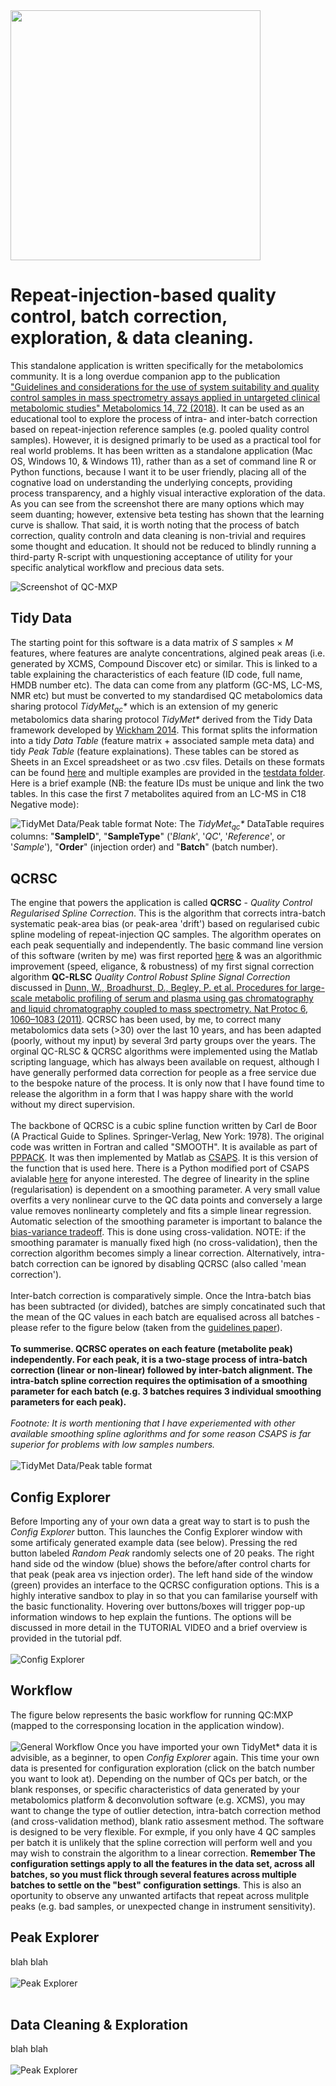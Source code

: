 <img src="res/QCMXPz.png" width="400" style="left">

# Repeat-injection-based quality control, batch correction, exploration, &amp; data cleaning.

This standalone application is written specifically for the metabolomics community. It is a long overdue companion app to the publication ["Guidelines and considerations for the use of system suitability and quality control samples in mass spectrometry assays applied in untargeted clinical metabolomic studies" Metabolomics 14, 72 (2018)](https://link.springer.com/article/10.1007/s11306-018-1367-3). It can be used as an educational tool to explore the process of intra- and inter-batch correction based on repeat-injection reference samples (e.g. pooled quality control samples). However, it is designed primarly to be used as a practical tool for real world problems. It has been written as a standalone application (Mac OS, Windows 10, & Windows 11), rather than as a set of command line R or Python functions, because I want it to be user friendly, placing all of the cognative load on understanding the underlying concepts, providing process transparency, and a highly visual interactive exploration of the data. As you can see from the screenshot there are many options which may seem duanting; however, extensive beta testing has shown that the learning curve is shallow. That said, it is worth noting that the process of batch correction, quality controln and data cleaning is non-trivial and requires some thought and education. It should not be reduced to blindly running a third-party R-script with unquestioning acceptance of utility for your specific analytical workflow and precious data sets. 

![Screenshot of QC-MXP](res/Screenshot.png)   

## Tidy Data
The starting point for this software is a data matrix of *S* samples &#215; *M* features, where features are analyte concentrations, algined peak areas (i.e. generated by XCMS, Compound Discover etc) or similar. This is linked to a table explaining the characteristics of each feature (ID code, full name, HMDB number etc). The data can come from any platform (GC-MS, LC-MS, NMR etc) but must be converted to my standardised QC metabolomics data sharing protocol *TidyMet<sub>qc</sub>\** which is an extension of my generic metabolomics data sharing protocol *TidyMet\** derived from the Tidy Data framework developed by [Wickham 2014](https://www.jstatsoft.org/article/view/v059i10). This format splits the information into a tidy *Data Table* (feature matrix + associated sample meta data) and tidy *Peak Table* (feature explainations). These tables can be stored as Sheets in an Excel spreadsheet or as two .csv files. Details on these formats can be found [here](https://github.com/broadhurstdavid/TidyMet) and multiple examples are provided in the [testdata folder](https://github.com/broadhurstdavid/QC-MXP/tree/main/testdata). Here is a brief example (NB: the feature IDs must be unique and link the two tables. In this case the first 7 metabolites aquired from an LC-MS in C18 Negative mode):

![TidyMet Data/Peak table format](res/TidyExample.png)
Note: The *TidyMet<sub>qc</sub>\** DataTable requires columns: "**SampleID**", "**SampleType**" ('*Blank*', '*QC*', '*Reference*', or '*Sample*'), "**Order**" (injection order) and "**Batch**" (batch number). 
## QCRSC
The engine that powers the application is called **QCRSC** - *Quality Control Regularised Spline Correction*. This is the algorithm that corrects intra-batch systematic peak-area bias (or peak-area 'drift') based on regularised cubic spline modeling of repeat-injection QC samples. The algorithm operates on each peak sequentially and independently. The basic command line version of this software (writen by me) was first reported [here](https://link.springer.com/article/10.1007/s00216-013-6856-7) & was an algorithmic improvement (speed, eligance, & robustness) of my first signal correction algorithm **QC-RLSC** *Quality Control Robust Spline Signal Correction* discussed in [Dunn, W., Broadhurst, D., Begley, P. et al. Procedures for large-scale metabolic profiling of serum and plasma using gas chromatography and liquid chromatography coupled to mass spectrometry. Nat Protoc 6, 1060–1083 (2011)](https://www.nature.com/articles/nprot.2011.335#citeas). QCRSC has been used, by me, to correct many metabolomics data sets (>30) over the last 10 years, and has been adapted (poorly, without my input) by several 3rd party groups over the years. The orginal QC-RLSC & QCRSC algorithms were implemented using the Matlab scripting language, which has always been available on request, although I have generally performed data correction for people as a free service due to the bespoke nature of the process. It is only now that I have found time to release the algorithm in a form that I was happy share with the world without my direct supervision.
<br />
<br />
The backbone of QCRSC is a cubic spline function written by Carl de Boor (A Practical Guide to Splines. Springer-Verlag, New York: 1978). The original code was written in Fortran and called "SMOOTH". It is available as part of [PPPACK](https://www.netlib.org/pppack/). It was then implemented by Matlab as [CSAPS](https://www.mathworks.com/help/curvefit/csaps.html). It is this version of the function that is used here. There is a Python modified port of CSAPS avialable [here](https://github.com/espdev/csaps) for anyone interested. The degree of linearity in the spline (regularisation) is dependent on a smoothing parameter. A very small value overfits a very nonlinear curve to the QC data points and conversely a large value removes nonlinearty completely and fits a simple linear regression. Automatic selection of the smoothing parameter is important to balance the [bias-variance tradeoff](https://mlu-explain.github.io/bias-variance/). This is done using cross-validation. NOTE: if the smoothing paramater is manually fixed high (no cross-validation), then the correction algorithm becomes simply a linear correction. Alternatively, intra-batch correction can be ignored by disabling QCRSC (also called 'mean correction').
<br />
<br />
Inter-batch correction is comparatively simple. Once the Intra-batch bias has been subtracted (or divided), batches are simply concatinated such that the mean of the QC values in each batch are equalised across all batches - please refer to the figure below (taken from the [guidelines paper](https://link.springer.com/article/10.1007/s11306-018-1367-3)).
<br />
<br />
**To summerise. QCRSC operates on each feature (metabolite peak) independently. For each peak, it is a two-stage process of intra-batch correction (linear or non-linear) followed by inter-batch alignment. The intra-batch spline correction requires the optimisation of a smoothing parameter for each batch (e.g. 3 batches requires 3 individual smoothing parameters for each peak).**
<br />
<br />
*Footnote: It is worth mentioning that I have experiemented with other available smoothing spline aglorithms and for some reason CSAPS is far superior for problems with low samples numbers.*
<br />
<br />
![TidyMet Data/Peak table format](res/interbatchcorrection.png)
## Config Explorer
Before Importing any of your own data a great way to start is to push the *Config Explorer* button. This launches the Config Explorer window with some artificaly generated example data (see below). Pressing the red button labeled *Random Peak* randomly selects one of 20 peaks. The right hand side od the window (blue) shows the before/after control charts for that peak (peak area vs injection order). The left hand side of the window (green) provides an interface to the QCRSC configuration options. This is a highly interative sandbox to play in so that you can familarise yourself with the basic functionality. Hovering over buttons/boxes will trigger pop-up information windows to hep explain the funtions. The options will be discussed in more detail in the TUTORIAL VIDEO and a brief overview is provided in the tutorial pdf.
<br />
<br />
![Config Explorer](res/ConfigExplorer.png)
## Workflow
The figure below represents the basic workflow for running QC:MXP (mapped to the corresponsing location in the application window). 
<br />
<br />
![General Workflow](res/Workflow.png)
Once you have imported your own TidyMet\* data it is advisible, as a beginner, to open *Config Explorer* again. This time your own data is presented for configuration exploration (click on the batch number you want to look at). Depending on the number of QCs per batch, or the blank responses, or specific characteristics of data generated by your metabolomics platform & deconvolution software (e.g. XCMS), you may want to change the type of outlier detection, intra-batch correction method (and cross-validation method), blank ratio assesment method. The software is designed to be very flexible. For exmple, if you only have 4 QC samples per batch it is unlikely that the spline correction will perform well and you may wish to constrain the algorithm to a linear correction. **Remember The configuration settings apply to all the features in the data set, across all batches, so you must flick through several features across multiple batches to settle on the "best" configuration settings**. This is also an oportunity to observe any unwanted artifacts that repeat across mulitple peaks (e.g. bad samples, or unexpected change in instrument sensitivity).

## Peak Explorer
blah blah
<br />
<br />
![Peak Explorer](res/PeakExplorer.png)
<br />
<br />
## Data Cleaning & Exploration
blah blah
<br />
<br />
![Peak Explorer](res/plots.png)
<br />

